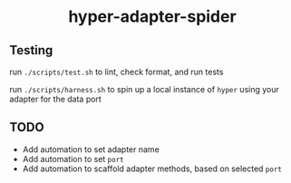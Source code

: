 <h1 align="center">hyper-adapter-spider</h1>


## Testing

run `./scripts/test.sh` to lint, check format, and run tests

run `./scripts/harness.sh` to spin up a local instance of `hyper` using your
adapter for the data port

## TODO

- Add automation to set adapter name
- Add automation to set `port`
- Add automation to scaffold adapter methods, based on selected `port`

